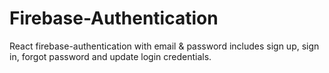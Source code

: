 # Firebase-Authentication

React firebase-authentication with email & password includes sign up, sign in, forgot password and update login credentials.
